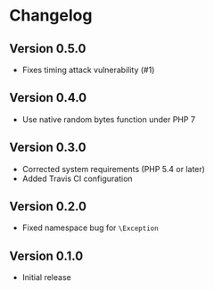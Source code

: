 # Changelog

## Version 0.5.0

- Fixes timing attack vulnerability (#1)

## Version 0.4.0

- Use native random bytes function under PHP 7

## Version 0.3.0

- Corrected system requirements (PHP 5.4 or later)
- Added Travis CI configuration

## Version 0.2.0

- Fixed namespace bug for `\Exception`

## Version 0.1.0

- Initial release
